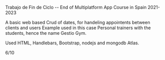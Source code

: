 Trabajo de Fin de Ciclo -- End of Multiplatform App Course in Spain 2021-2023

A basic web based Crud of dates, for handeling appointents between clients and users 
Example used in this case Personal trainers with the students, hence the name Gestio Gym.

Used  HTML, Handlebars, Bootstrap, nodejs and mongodb Atlas.

6/10
